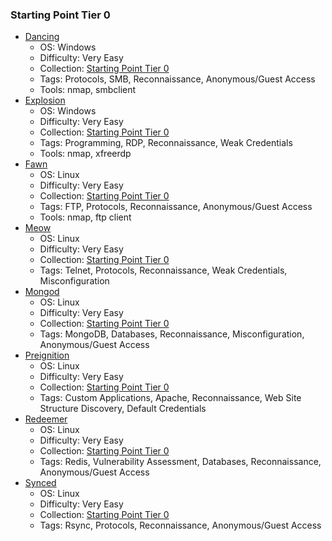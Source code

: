 ### Starting Point Tier 0
- [Dancing](Dancing/)
    - OS: Windows
    - Difficulty: Very Easy
    - Collection: [Starting Point Tier 0](/StartingPoint/Tier0/)
    - Tags: Protocols, SMB, Reconnaissance, Anonymous/Guest Access
    - Tools: nmap, smbclient
- [Explosion](Explosion/)
    - OS: Windows
    - Difficulty: Very Easy
    - Collection: [Starting Point Tier 0](/StartingPoint/Tier0/)
    - Tags: Programming, RDP, Reconnaissance, Weak Credentials
    - Tools: nmap, xfreerdp
- [Fawn](Fawn/)
    - OS: Linux
    - Difficulty: Very Easy
    - Collection: [Starting Point Tier 0](/StartingPoint/Tier0/)
    - Tags: FTP, Protocols, Reconnaissance, Anonymous/Guest Access
    - Tools: nmap, ftp client
- [Meow](Meow/)
    - OS: Linux
    - Difficulty: Very Easy
    - Collection: [Starting Point Tier 0](/StartingPoint/Tier0/)
    - Tags: Telnet, Protocols, Reconnaissance, Weak Credentials, Misconfiguration
- [Mongod](Mongod/)
    - OS: Linux
    - Difficulty: Very Easy
    - Collection: [Starting Point Tier 0](/StartingPoint/Tier0/)
    - Tags: MongoDB, Databases, Reconnaissance, Misconfiguration, Anonymous/Guest Access
- [Preignition](Preignition/)
    - OS: Linux
    - Difficulty: Very Easy
    - Collection: [Starting Point Tier 0](/StartingPoint/Tier0/)
    - Tags: Custom Applications, Apache, Reconnaissance, Web Site Structure Discovery, Default Credentials
- [Redeemer](Redeemer/)
    - OS: Linux
    - Difficulty: Very Easy
    - Collection: [Starting Point Tier 0](/StartingPoint/Tier0/)
    - Tags: Redis, Vulnerability Assessment, Databases, Reconnaissance, Anonymous/Guest Access
- [Synced](Synced/)
    - OS: Linux
    - Difficulty: Very Easy
    - Collection: [Starting Point Tier 0](/StartingPoint/Tier0/)
    - Tags: Rsync, Protocols, Reconnaissance, Anonymous/Guest Access